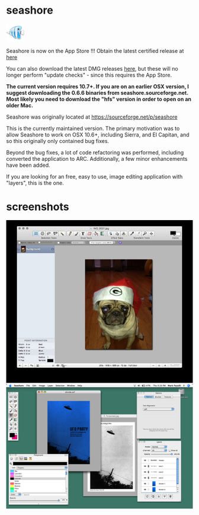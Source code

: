 # seashore

![icon](doc/icon.png)

Seashore is now on the App Store !!! Obtain the latest certified release at [here](https://itunes.apple.com/us/app/seashore/id1448648921?mt=12)

You can also download the latest DMG releases [here](https://github.com/robaho/seashore/releases), but these will no longer perform "update checks" - since this requires the App Store.

**The current version requires 10.7+. If you are on an earlier OSX version, I suggest downloading the 0.6.6 binaries from seashore.sourceforge.net. Most likely you need to download the "hfs" version in order to open on an older Mac.**

Seashore was originally located at https://sourceforge.net/p/seashore

This is the currently maintained version. The primary motivation was to allow Seashore to work on OSX 10.6+, including Sierra, and El Capitan, and so this originally only contained bug fixes.

Beyond the bug fixes, a lot of code refactoring was performed, including converted the application to ARC. Additionally, a few minor enhancements have been added.

If you are looking for an free, easy to use, image editing application with "layers", this is the one.

# screenshots
![screenshot](doc/screenshot.jpg)
![screenshot](doc/screenshot-hi.png)
